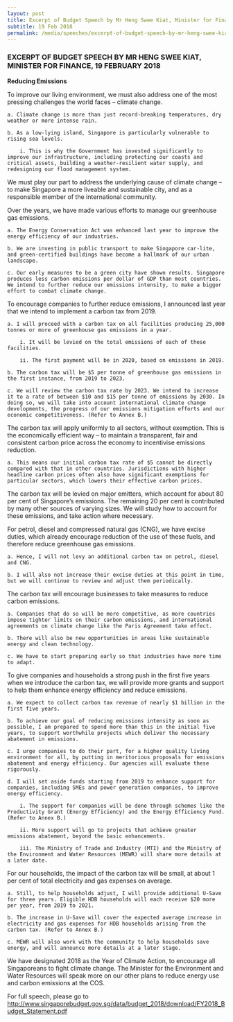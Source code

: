 ```yaml
---
layout: post
title: Excerpt of Budget Speech by Mr Heng Swee Kiat, Minister for Finance, 19 February 2018
subtitle: 19 Feb 2018
permalink: /media/speeches/excerpt-of-budget-speech-by-mr-heng-swee-kiat-minister-for-finance-19-february-2018
---
```


### EXCERPT OF BUDGET SPEECH BY MR HENG SWEE KIAT, MINISTER FOR FINANCE, 19 FEBRUARY 2018

**Reducing Emissions**

To improve our living environment, we must also address one of the most pressing challenges the world faces – climate change.

    a. Climate change is more than just record-breaking temperatures, dry weather or more intense rain.

    b. As a low-lying island, Singapore is particularly vulnerable to rising sea levels.

        i. This is why the Government has invested significantly to improve our infrastructure, including protecting our coasts and critical assets, building a weather-resilient water supply, and redesigning our flood management system.

We must play our part to address the underlying cause of climate change – to make Singapore a more liveable and sustainable city, and as a responsible member of the international community.

Over the years, we have made various efforts to manage our greenhouse gas emissions.

    a. The Energy Conservation Act was enhanced last year to improve the energy efficiency of our industries.

    b. We are investing in public transport to make Singapore car-lite, and green-certified buildings have become a hallmark of our urban landscape.

    c. Our early measures to be a green city have shown results. Singapore produces less carbon emissions per dollar of GDP than most countries. We intend to further reduce our emissions intensity, to make a bigger effort to combat climate change.

To encourage companies to further reduce emissions, I announced last year that we intend to implement a carbon tax from 2019.

    a. I will proceed with a carbon tax on all facilities producing 25,000 tonnes or more of greenhouse gas emissions in a year.

        i. It will be levied on the total emissions of each of these facilities.

        ii. The first payment will be in 2020, based on emissions in 2019.

    b. The carbon tax will be $5 per tonne of greenhouse gas emissions in the first instance, from 2019 to 2023.

    c. We will review the carbon tax rate by 2023. We intend to increase it to a rate of between $10 and $15 per tonne of emissions by 2030. In doing so, we will take into account international climate change developments, the progress of our emissions mitigation efforts and our economic competitiveness. (Refer to Annex B.)

The carbon tax will apply uniformly to all sectors, without exemption. This is the economically efficient way – to maintain a transparent, fair and consistent carbon price across the economy to incentivise emissions reduction.

    a. This means our initial carbon tax rate of $5 cannot be directly compared with that in other countries. Jurisdictions with higher headline carbon prices often also have significant exemptions for particular sectors, which lowers their effective carbon prices.

The carbon tax will be levied on major emitters, which account for about 80 per cent of Singapore’s emissions. The remaining 20 per cent is contributed by many other sources of varying sizes. We will study how to account for these emissions, and take action where necessary.

For petrol, diesel and compressed natural gas (CNG), we have excise duties, which already encourage reduction of the use of these fuels, and therefore reduce greenhouse gas emissions.

    a. Hence, I will not levy an additional carbon tax on petrol, diesel and CNG.

    b. I will also not increase their excise duties at this point in time, but we will continue to review and adjust them periodically.

The carbon tax will encourage businesses to take measures to reduce carbon emissions.

    a. Companies that do so will be more competitive, as more countries impose tighter limits on their carbon emissions, and international agreements on climate change like the Paris Agreement take effect.

    b. There will also be new opportunities in areas like sustainable energy and clean technology.

    c. We have to start preparing early so that industries have more time to adapt.

To give companies and households a strong push in the first five years when we introduce the carbon tax, we will provide more grants and support to help them enhance energy efficiency and reduce emissions.

    a. We expect to collect carbon tax revenue of nearly $1 billion in the first five years.

    b. To achieve our goal of reducing emissions intensity as soon as possible, I am prepared to spend more than this in the initial five years, to support worthwhile projects which deliver the necessary abatement in emissions.

    c. I urge companies to do their part, for a higher quality living environment for all, by putting in meritorious proposals for emissions abatement and energy efficiency. Our agencies will evaluate these rigorously.

    d. I will set aside funds starting from 2019 to enhance support for companies, including SMEs and power generation companies, to improve energy efficiency.

        i. The support for companies will be done through schemes like the Productivity Grant (Energy Efficiency) and the Energy Efficiency Fund. (Refer to Annex B.)

        ii. More support will go to projects that achieve greater emissions abatement, beyond the basic enhancements.

        iii. The Ministry of Trade and Industry (MTI) and the Ministry of the Environment and Water Resources (MEWR) will share more details at a later date.

For our households, the impact of the carbon tax will be small, at about 1 per cent of total electricity and gas expenses on average.

    a. Still, to help households adjust, I will provide additional U-Save for three years. Eligible HDB households will each receive $20 more per year, from 2019 to 2021.

    b. The increase in U-Save will cover the expected average increase in electricity and gas expenses for HDB households arising from the carbon tax. (Refer to Annex B.)

    c. MEWR will also work with the community to help households save energy, and will announce more details at a later stage.

We have designated 2018 as the Year of Climate Action, to encourage all Singaporeans to fight climate change. The Minister for the Environment and Water Resources will speak more on our other plans to reduce energy use and carbon emissions at the COS.

For full speech, please go to  
[<a href="https://www.singaporebudget.gov.sg/data/budget_2018/download/FY2018_Budget_Statement.pdf" target="_blank">http://www.singaporebudget.gov.sg/data/budget_2018/download/FY2018_Budget_Statement.pdf</a>](https://www.singaporebudget.gov.sg/data/budget_2018/download/FY2018_Budget_Statement.pdf)


